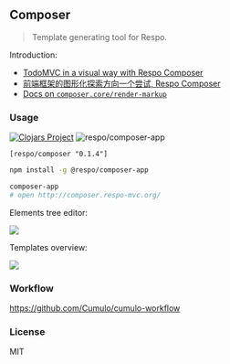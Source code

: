 
Composer
------

> Template generating tool for Respo.

Introduction:

* [TodoMVC in a visual way with Respo Composer](https://www.reddit.com/r/Clojure/comments/azj16g/todomvc_in_a_visual_way_with_respo_composer/)
* [前端框架的图形化探索方向一个尝试, Respo Composer](https://zhuanlan.zhihu.com/p/58753227)
* [Docs on `composer.core/render-markup`](https://github.com/Respo/composer.core)

### Usage

[![Clojars Project](https://img.shields.io/clojars/v/respo/composer.svg)](https://clojars.org/respo/composer) ![respo/composer-app](https://img.shields.io/npm/v/@respo/composer-app.svg)

```edn
[respo/composer "0.1.4"]
```

```bash
npm install -g @respo/composer-app

composer-app
# open http://composer.respo-mvc.org/
```

Elements tree editor:

![](http://wx3.sinaimg.cn/large/62752320gy1g0p1xvwfyhj20x80nytd7.jpg)

Templates overview:

![](http://wx4.sinaimg.cn/large/62752320gy1g0r8etufhwj20yq0u0n2o.jpg)

### Workflow

https://github.com/Cumulo/cumulo-workflow

### License

MIT
